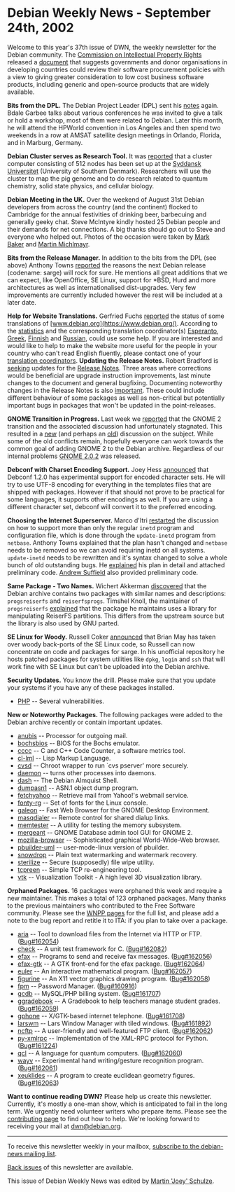 
Debian Weekly News - September 24th, 2002
=========================================


Welcome to this year's 37th issue of DWN, the weekly newsletter for the
Debian community. The [Commission on
Intellectual Property Rights](http://www.iprcommission.org/) released a [document](http://www.iprcommission.org/text/documents/final_report.htm) that suggests governments and donor organisations in developing
countries could review their software procurement policies with a view to
giving greater consideration to low cost business software products, including
generic and open-source products that are widely available.


**Bits from the DPL.** The Debian Project Leader (DPL) sent
his [notes](https://lists.debian.org/debian-devel-announce-0209/msg00003.html) again. Bdale Garbee talks about various conferences he was invited
to give a talk or hold a workshop, most of them were related to Debian. Later
this month, he will attend the HPWorld convention in Los Angeles and then
spend two weekends in a row at AMSAT satellite design meetings in Orlando,
Florida, and in Marburg, Germany.


**Debian Cluster serves as Research Tool.** It was [reported](http://www.newsforge.com/print.pl?sid=02/09/16/1956228) that a
cluster computer consisting of 512 nodes has been set up at the [Syddansk Universitet](http://www.sdu.dk/) (University of Southern
Denmark). Researchers will use the cluster to map the pig genome and to do
research related to quantum chemistry, solid state physics, and cellular
biology.


**Debian Meeting in the UK.** Over the weekend of August 31st
Debian developers from across the country (and the continent) flocked to
Cambridge for the annual festivities of drinking beer, barbecuing and
generally geeky chat. Steve McIntyre kindly hosted 25 Debian people and their
demands for net connections. A big thanks should go out to Steve and everyone
who helped out. Photos of the occasion were taken by [Mark Baker](http://www.photos.mnb.org.uk/2002/debian-cambridge/) and
[Martin
Michlmayr](http://www.cyrius.com/photos/debian-uk-meet-2002/).


**Bits from the Release Manager.** In addition to the bits
from the DPL (see above) Anthony Towns [reported](https://lists.debian.org/debian-devel-announce-0209/msg00004.html) the reasons the next Debian release (codename: sarge) will
rock for sure. He mentions all great additions that we can expect, like
OpenOffice, SE Linux, support for \*BSD, Hurd and more architectures as well as
internationalised dist-upgrades. Very few improvements are currently included
however the rest will be included at a later date.


**Help for Website Translations.** Gerfried Fuchs [reported](https://lists.debian.org/debian-devel-announce-0209/msg00009.html) the status of some translations of [www.debian.org](https://www.debian.org/). According to the [statistics](https://www.debian.org/devel/website/stats/) and the corresponding
translation coordinator(s) [Esperanto](https://www.debian.org/devel/website/stats/eo), [Greek](https://www.debian.org/devel/website/stats/el), [Finnish](https://www.debian.org/devel/website/stats/fi) and [Russian](https://www.debian.org/devel/website/stats/ru), could use some help.
If you are interested and would like to help to make the website more useful
for the people in your country who can't read English fluently, please contact
one of your [translation coordinators](https://www.debian.org/devel/website/translation_coordinators).
**Updating the Release Notes.** Robert Bradford is [seeking](https://lists.debian.org/debian-devel-announce-0209/msg00007.html) updates for the [Release Notes](https://www.debian.org/releases/woody/releasenotes). Three areas where corrections would be beneficial are
upgrade instruction improvements, last minute changes to the document and
general bugfixing. Documenting noteworthy changes in the Release Notes is
also [important](https://lists.debian.org/debian-devel-0209/msg01632.html). These could include different behaviour of some packages as
well as non-critical but potentially important bugs in packages that won't be
updated in the point-releases.


**GNOME Transition in Progress.** Last week we [reported](https://www.debian.org/News/weekly/2002/36/) that the GNOME 2 transition
and the associated discussion had unfortunately stagnated. This resulted in a
[new](https://lists.debian.org/debian-gtk-gnome-0209/msg00152.html)
(and perhaps an [old](https://lists.debian.org/debian-gtk-gnome-0209/msg00157.html))
discussion on the subject. While some of the old conflicts remain, hopefully
everyone can work towards the common goal of adding GNOME 2 to the Debian
archive. Regardless of our internal problems [GNOME 2.0.2](http://www.gnome.org/start/2.0/) was released.


**Debconf with Charset Encoding Support.** Joey Hess [announced](https://lists.debian.org/debian-devel-0209/msg01265.html)
that Debconf 1.2.0 has experimental support for encoded character sets. He
will try to use UTF-8 encoding for everything in the templates files that are shipped
with packages. However if that should not prove to be practical for some
languages, it supports other encodings as well. If you are using a different
character set, debconf will convert it to the preferred encoding.


**Choosing the Internet Superserver.** Marco d'Itri [restarted](https://lists.debian.org/debian-devel-0209/msg01532.html)
the discussion on how to support more than only the regular `inetd`
program and configuration file, which is done through the
`update-inetd` program from `netbase`. Anthony Towns
explained that the plan hasn't changed and `netbase` needs to be
removed so we can avoid requiring inetd on all systems.
`update-inetd` needs to be rewritten and it's syntax changed to
solve a whole bunch of old outstanding bugs. He [explained](https://lists.debian.org/debian-devel-0209/msg01582.html)
his plan in detail and attached preliminary code. [Andrew
Suffield](https://lists.debian.org/debian-devel-0209/msg01580.html) also provided preliminary code.


**Same Package - Two Names.** Wichert Akkerman [discovered](https://lists.debian.org/debian-devel-0209/msg01557.html)
that the Debian archive contains two packages with similar names and
descriptions: `progsreiserfs` and `reiserfsprogs`.
Timshel Knoll, the maintainer of `progsreiserfs` [explained](https://lists.debian.org/debian-devel-0209/msg01603.html)
that the package he maintains uses a library for manipulating ReiserFS
partitions. This differs from the upstream source but the library is also
used by GNU parted.


**SE Linux for Woody.** Russell Coker [announced](https://lists.debian.org/debian-devel-0209/msg01568.html)
that Brian May has taken over woody back-ports of the SE Linux code, so Russell
can now concentrate on code and packages for sarge. In his unofficial
repository he hosts patched packages for system utilities like
`dpkg`, `login` and `ssh` that will work fine
with SE Linux but can't be uploaded into the Debian archive.


**Security Updates.** You know the drill. Please make sure
that you update your systems if you have any of these packages installed.


* [PHP](https://www.debian.org/security/2002/dsa-168) --
 Several vulnerabilities.


**New or Noteworthy Packages.** The following packages were
added to the Debian archive recently or contain important updates.


* [anubis](https://packages.debian.org/unstable/mail/anubis)
 -- Processor for outgoing mail.
* [bochsbios](https://packages.debian.org/unstable/misc/bochsbios)
 -- BIOS for the Bochs emulator.
* [cccc](https://packages.debian.org/unstable/devel/cccc)
 -- C and C++ Code Counter, a software metrics tool.
* [cl-lml](https://packages.debian.org/unstable/devel/cl-lml)
 -- Lisp Markup Language.
* [cvsd](https://packages.debian.org/unstable/net/cvsd)
 -- Chroot wrapper to run `cvs pserver' more securely.
* [daemon](https://packages.debian.org/unstable/utils/daemon)
 -- turns other processes into daemons.
* [dash](https://packages.debian.org/unstable/shells/dash)
 -- The Debian Almquist Shell.
* [dumpasn1](https://packages.debian.org/unstable/utils/dumpasn1)
 -- ASN.1 object dump program.
* [fetchyahoo](https://packages.debian.org/unstable/mail/fetchyahoo)
 -- Retrieve mail from Yahoo!'s webmail service.
* [fonty-rg](https://packages.debian.org/unstable/utils/fonty-rg)
 -- Set of fonts for the Linux console.
* [galeon](https://packages.debian.org/unstable/web/galeon)
 -- Fast Web Browser for the GNOME Desktop Environment.
* [masqdialer](https://packages.debian.org/unstable/net/masqdialer)
 -- Remote control for shared dialup links.
* [memtester](https://packages.debian.org/unstable/utils/memtester)
 -- A utility for testing the memory subsystem.
* [mergeant](https://packages.debian.org/unstable/x11/mergeant)
 -- GNOME Database admin tool GUI for GNOME 2.
* [mozilla-browser](https://packages.debian.org/unstable/web/mozilla-browser)
 -- Sophisticated graphical World-Wide-Web browser.
* [pbuilder-uml](https://packages.debian.org/unstable/devel/pbuilder-uml)
 -- user-mode-linux version of pbuilder.
* [snowdrop](https://packages.debian.org/unstable/utils/snowdrop)
 -- Plain text watermarking and watermark recovery.
* [sterilize](https://packages.debian.org/unstable/utils/sterilize)
 -- Secure (supposedly) file wipe utility.
* [tcpreen](https://packages.debian.org/unstable/net/tcpreen)
 -- Simple TCP re-engineering tool.
* [vtk](https://packages.debian.org/unstable/libs/libvtk4)
 -- Visualization Toolkit - A high level 3D visualization library.


**Orphaned Packages.** 16 packages were orphaned this week and
require a new maintainer. This makes a total of 123 orphaned packages. Many
thanks to the previous maintainers who contributed to the Free Software
community. Please see the [WNPP pages](https://www.debian.org/devel/wnpp/) for
the full list, and please add a note to the bug report and retitle it to ITA:
if you plan to take over a package.


* [aria](https://packages.debian.org/unstable/net/aria)
 -- Tool to download files from the Internet via HTTP or FTP.
 ([Bug#162054](https://bugs.debian.org/162054))
* [check](https://packages.debian.org/unstable/devel/check)
 -- A unit test framework for C.
 ([Bug#162082](https://bugs.debian.org/162082))
* [efax](https://packages.debian.org/unstable/comm/efax)
 -- Programs to send and receive fax messages.
 ([Bug#162056](https://bugs.debian.org/162056))
* [efax-gtk](https://packages.debian.org/unstable/comm/efax-gtk)
 -- A GTK front-end for the efax package.
 ([Bug#162064](https://bugs.debian.org/162064))
* [euler](https://packages.debian.org/unstable/math/euler)
 -- An interactive mathematical program.
 ([Bug#162057](https://bugs.debian.org/162057))
* [figurine](https://packages.debian.org/unstable/graphics/figurine)
 -- An X11 vector graphics drawing program.
 ([Bug#162058](https://bugs.debian.org/162058))
* [fpm](https://packages.debian.org/unstable/net/fpm)
 -- Password Manager.
 ([Bug#160916](https://bugs.debian.org/160916))
* [gcdb](https://packages.debian.org/unstable/web/gcdb)
 -- MySQL/PHP billing system.
 ([Bug#161707](https://bugs.debian.org/161707))
* [ggradebook](https://packages.debian.org/unstable/misc/ggradebook)
 -- A Gradebook to help teachers manage student grades.
 ([Bug#162059](https://bugs.debian.org/162059))
* [gphone](https://packages.debian.org/unstable/sound/gphone)
 -- X/GTK-based internet telephone.
 ([Bug#161708](https://bugs.debian.org/161708))
* [larswm](https://packages.debian.org/unstable/x11/larswm)
 -- Lars Window Manager with tiled windows.
 ([Bug#161892](https://bugs.debian.org/161892))
* [ncftp](https://packages.debian.org/unstable/net/ncftp)
 -- A user-friendly and well-featured FTP client.
 ([Bug#162062](https://bugs.debian.org/162062))
* [py-xmlrpc](https://packages.debian.org/unstable/interpreters/python-xmlrpc)
 -- Implementation of the XML-RPC protocol for Python.
 ([Bug#161224](https://bugs.debian.org/161224))
* [qcl](https://packages.debian.org/unstable/interpreters/qcl)
 -- A language for quantum computers.
 ([Bug#162060](https://bugs.debian.org/162060))
* [wayv](https://packages.debian.org/unstable/x11/wayv)
 -- Experimental hand writing/gesture recognition program.
 ([Bug#162061](https://bugs.debian.org/162061))
* [xeuklides](https://packages.debian.org/unstable/math/xeuklides)
 -- A program to create euclidean geometry figures.
 ([Bug#162063](https://bugs.debian.org/162063))


**Want to continue reading DWN?** Please help us create this
newsletter. Currently, it's mostly a one-man show, which is anticipated to
fail in the long term. We urgently need volunteer writers who prepare items.
Please see the [contributing
page](https://www.debian.org/News/weekly/contributing) to find out how to help. We're looking forward to receiving your
mail at [dwn@debian.org](mailto:dwn@debian.org).




---



 To receive this newsletter weekly in your mailbox, [subscribe to the debian-news mailing list](https://lists.debian.org/debian-news/).



[Back issues](https://www.debian.org/News/weekly/) of this newsletter are available.



This issue of Debian Weekly News was edited by [Martin 'Joey' Schulze](mailto:dwn@debian.org).






